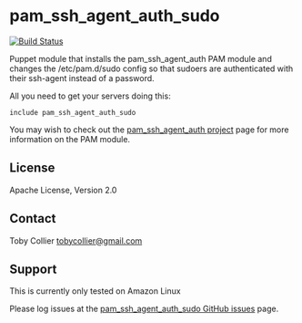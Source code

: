 pam_ssh_agent_auth_sudo
=======================

[![Build Status](https://travis-ci.org/tobyw4n/pam_ssh_agent_auth_sudo.png?branch=master)](https://travis-ci.org/tobyw4n/pam_ssh_agent_auth_sudo)

Puppet module that installs the pam_ssh_agent_auth PAM module and changes the /etc/pam.d/sudo config so that sudoers are authenticated with their ssh-agent instead of a password.

All you need to get your servers doing this:

    include pam_ssh_agent_auth_sudo

You may wish to check out the [pam_ssh_agent_auth project](http://sourceforge.net/projects/pamsshagentauth/) page for more information on the PAM module.

License
-------
Apache License, Version 2.0

Contact
-------
Toby Collier <tobycollier@gmail.com>

Support
-------
This is currently only tested on Amazon Linux

Please log issues at the [pam_ssh_agent_auth_sudo GitHub issues](https://github.com/tobyw4n/pam_ssh_agent_auth_sudo/issues) page.
